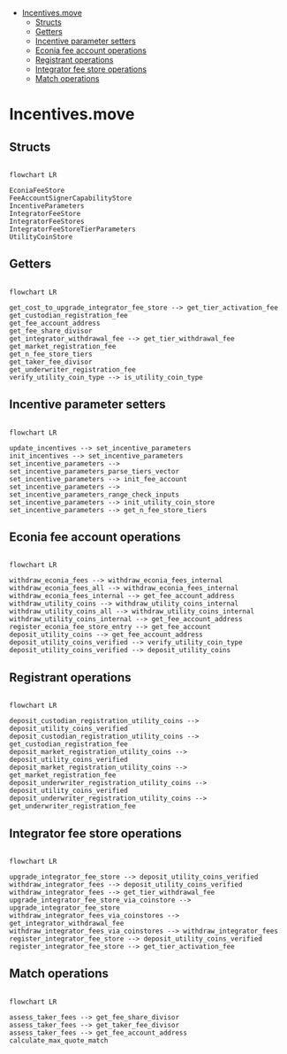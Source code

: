 - [Incentives.move](#incentivesmove)
  - [Structs](#structs)
  - [Getters](#getters)
  - [Incentive parameter setters](#incentive-parameter-setters)
  - [Econia fee account operations](#econia-fee-account-operations)
  - [Registrant operations](#registrant-operations)
  - [Integrator fee store operations](#integrator-fee-store-operations)
  - [Match operations](#match-operations)

# Incentives.move

## Structs

```mermaid

flowchart LR

EconiaFeeStore
FeeAccountSignerCapabilityStore
IncentiveParameters
IntegratorFeeStore
IntegratorFeeStores
IntegratorFeeStoreTierParameters
UtilityCoinStore

```

## Getters

```mermaid

flowchart LR

get_cost_to_upgrade_integrator_fee_store --> get_tier_activation_fee
get_custodian_registration_fee
get_fee_account_address
get_fee_share_divisor
get_integrator_withdrawal_fee --> get_tier_withdrawal_fee
get_market_registration_fee
get_n_fee_store_tiers
get_taker_fee_divisor
get_underwriter_registration_fee
verify_utility_coin_type --> is_utility_coin_type

```

## Incentive parameter setters

```mermaid

flowchart LR

update_incentives --> set_incentive_parameters
init_incentives --> set_incentive_parameters
set_incentive_parameters --> set_incentive_parameters_parse_tiers_vector
set_incentive_parameters --> init_fee_account
set_incentive_parameters --> set_incentive_parameters_range_check_inputs
set_incentive_parameters --> init_utility_coin_store
set_incentive_parameters --> get_n_fee_store_tiers

```

## Econia fee account operations

```mermaid

flowchart LR

withdraw_econia_fees --> withdraw_econia_fees_internal
withdraw_econia_fees_all --> withdraw_econia_fees_internal
withdraw_econia_fees_internal --> get_fee_account_address
withdraw_utility_coins --> withdraw_utility_coins_internal
withdraw_utility_coins_all --> withdraw_utility_coins_internal
withdraw_utility_coins_internal --> get_fee_account_address
register_econia_fee_store_entry --> get_fee_account
deposit_utility_coins --> get_fee_account_address
deposit_utility_coins_verified --> verify_utility_coin_type
deposit_utility_coins_verified --> deposit_utility_coins

```

## Registrant operations

```mermaid

flowchart LR

deposit_custodian_registration_utility_coins --> deposit_utility_coins_verified
deposit_custodian_registration_utility_coins --> get_custodian_registration_fee
deposit_market_registration_utility_coins --> deposit_utility_coins_verified
deposit_market_registration_utility_coins --> get_market_registration_fee
deposit_underwriter_registration_utility_coins --> deposit_utility_coins_verified
deposit_underwriter_registration_utility_coins --> get_underwriter_registration_fee

```

## Integrator fee store operations

```mermaid

flowchart LR

upgrade_integrator_fee_store --> deposit_utility_coins_verified
withdraw_integrator_fees --> deposit_utility_coins_verified
withdraw_integrator_fees --> get_tier_withdrawal_fee
upgrade_integrator_fee_store_via_coinstore --> upgrade_integrator_fee_store
withdraw_integrator_fees_via_coinstores --> get_integrator_withdrawal_fee
withdraw_integrator_fees_via_coinstores --> withdraw_integrator_fees
register_integrator_fee_store --> deposit_utility_coins_verified
register_integrator_fee_store --> get_tier_activation_fee

```

## Match operations

```mermaid

flowchart LR

assess_taker_fees --> get_fee_share_divisor
assess_taker_fees --> get_taker_fee_divisor
assess_taker_fees --> get_fee_account_address
calculate_max_quote_match

```